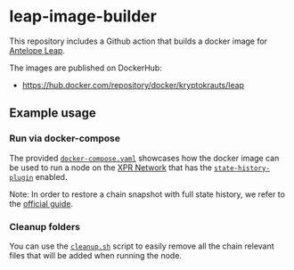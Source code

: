 # leap-image-builder

This repository includes a Github action that builds a docker image for [Antelope Leap](https://github.com/AntelopeIO/leap).

The images are published on DockerHub:
- https://hub.docker.com/repository/docker/kryptokrauts/leap

## Example usage

### Run via docker-compose
The provided [`docker-compose.yaml`](./example-usage/docker-compose.yaml) showcases how the docker image can be used to run a node on the [XPR Network](https://xprnetwork.org) that has the [`state-history-plugin`](https://github.com/AntelopeIO/leap/blob/main/docs/01_nodeos/03_plugins/state_history_plugin/index.md) enabled.

Note: In order to restore a chain snapshot with full state history, we refer to the [official guide](https://github.com/AntelopeIO/leap/blob/main/docs/01_nodeos/03_plugins/state_history_plugin/40_how-to-restore-snapshot-with-full-history.md).

### Cleanup folders
You can use the [`cleanup.sh`](./example-usage/cleanup.sh) script to easily remove all the chain relevant files that will be added when running the node.